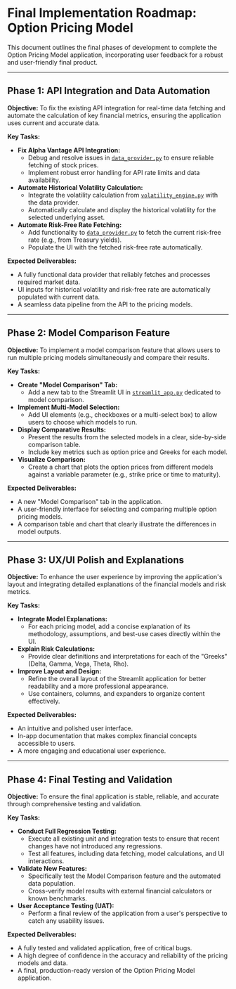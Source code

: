 # Final Implementation Roadmap: Option Pricing Model

This document outlines the final phases of development to complete the Option Pricing Model application, incorporating user feedback for a robust and user-friendly final product.

---

## Phase 1: API Integration and Data Automation

**Objective:** To fix the existing API integration for real-time data fetching and automate the calculation of key financial metrics, ensuring the application uses current and accurate data.

**Key Tasks:**
- **Fix Alpha Vantage API Integration:**
    - Debug and resolve issues in [`data_provider.py`](data_provider.py) to ensure reliable fetching of stock prices.
    - Implement robust error handling for API rate limits and data availability.
- **Automate Historical Volatility Calculation:**
    - Integrate the volatility calculation from [`volatility_engine.py`](volatility_engine.py) with the data provider.
    - Automatically calculate and display the historical volatility for the selected underlying asset.
- **Automate Risk-Free Rate Fetching:**
    - Add functionality to [`data_provider.py`](data_provider.py) to fetch the current risk-free rate (e.g., from Treasury yields).
    - Populate the UI with the fetched risk-free rate automatically.

**Expected Deliverables:**
- A fully functional data provider that reliably fetches and processes required market data.
- UI inputs for historical volatility and risk-free rate are automatically populated with current data.
- A seamless data pipeline from the API to the pricing models.

---

## Phase 2: Model Comparison Feature

**Objective:** To implement a model comparison feature that allows users to run multiple pricing models simultaneously and compare their results.

**Key Tasks:**
- **Create "Model Comparison" Tab:**
    - Add a new tab to the Streamlit UI in [`streamlit_app.py`](streamlit_app.py) dedicated to model comparison.
- **Implement Multi-Model Selection:**
    - Add UI elements (e.g., checkboxes or a multi-select box) to allow users to choose which models to run.
- **Display Comparative Results:**
    - Present the results from the selected models in a clear, side-by-side comparison table.
    - Include key metrics such as option price and Greeks for each model.
- **Visualize Comparison:**
    - Create a chart that plots the option prices from different models against a variable parameter (e.g., strike price or time to maturity).

**Expected Deliverables:**
- A new "Model Comparison" tab in the application.
- A user-friendly interface for selecting and comparing multiple option pricing models.
- A comparison table and chart that clearly illustrate the differences in model outputs.

---

## Phase 3: UX/UI Polish and Explanations

**Objective:** To enhance the user experience by improving the application's layout and integrating detailed explanations of the financial models and risk metrics.

**Key Tasks:**
- **Integrate Model Explanations:**
    - For each pricing model, add a concise explanation of its methodology, assumptions, and best-use cases directly within the UI.
- **Explain Risk Calculations:**
    - Provide clear definitions and interpretations for each of the "Greeks" (Delta, Gamma, Vega, Theta, Rho).
- **Improve Layout and Design:**
    - Refine the overall layout of the Streamlit application for better readability and a more professional appearance.
    - Use containers, columns, and expanders to organize content effectively.

**Expected Deliverables:**
- An intuitive and polished user interface.
- In-app documentation that makes complex financial concepts accessible to users.
- A more engaging and educational user experience.

---

## Phase 4: Final Testing and Validation

**Objective:** To ensure the final application is stable, reliable, and accurate through comprehensive testing and validation.

**Key Tasks:**
- **Conduct Full Regression Testing:**
    - Execute all existing unit and integration tests to ensure that recent changes have not introduced any regressions.
    - Test all features, including data fetching, model calculations, and UI interactions.
- **Validate New Features:**
    - Specifically test the Model Comparison feature and the automated data population.
    - Cross-verify model results with external financial calculators or known benchmarks.
- **User Acceptance Testing (UAT):**
    - Perform a final review of the application from a user's perspective to catch any usability issues.

**Expected Deliverables:**
- A fully tested and validated application, free of critical bugs.
- A high degree of confidence in the accuracy and reliability of the pricing models and data.
- A final, production-ready version of the Option Pricing Model application.